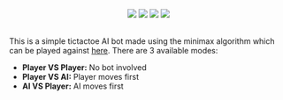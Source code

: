 <div align='center'>
    <img src="https://img.shields.io/website/https/msr8.github.io/tictactoe?color=4D4D4D&labelColor=302D41&label=STATUS&style=for-the-badge">
    <img src="https://img.shields.io/github/stars/msr8/tictactoe?color=3E3E3E&labelColor=302D41&style=for-the-badge">
    <img src="https://img.shields.io/github/last-commit/msr8/tictactoe?color=2F2F2F&labelColor=302D41&style=for-the-badge">   
    <img src="https://img.shields.io/github/issues/msr8/tictactoe?color=202020&labelColor=302D41&style=for-the-badge">
</div>

<br>

This is a simple tictactoe AI bot made using the minimax algorithm which can be played against [here](https://msr8.github.io/tictactoe). There are 3 available modes:

- **Player VS Player:** No bot involved
- **Player VS AI:** Player moves first
- **AI VS Player:** AI moves first






